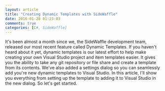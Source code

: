 ```yaml
---
layout: article
title: "Creating Dynamic Templates with SideWaffle"
date: 2016-01-28 01:23:03
comments: true
categories: [C#, SideWaffle]
---
```


It's been almost a month since we, the SideWaffle development team, released our most recent feature called Dynamic Templates. If you haven't heard about it yet, dynamic templates is our latest effort to help make creating your own Visual Studio project and item templates easier. It gives you the ability to take any git repository or file share and create a template from its contents. We've also added a settings dialog so you can seamlessly add you're new dynamic templates to Visual Studio. In this article, I'll show you everything from setting up the template to adding it to Visual Studio in the new dialog. So let's get started.

